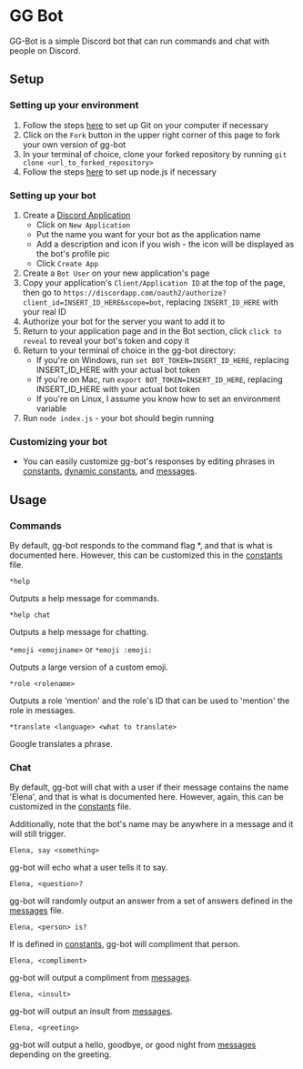 # GG Bot

GG-Bot is a simple Discord bot that can run commands and chat with people on Discord.

## Setup

### Setting up your environment

1. Follow the steps [here](https://help.github.com/articles/set-up-git/) to set up Git on your computer if necessary
2. Click on the `Fork` button in the upper right corner of this page to fork your own version of gg-bot
3. In your terminal of choice, clone your forked repository by running `git clone <url_to_forked_repository>`
4. Follow the steps [here](https://developer.mozilla.org/en-US/docs/Learn/Server-side/Express_Nodejs/development_environment) to set up node.js if necessary

### Setting up your bot

1. Create a [Discord Application](https://discordapp.com/developers/applications/me)
   - Click on `New Application`
   - Put the name you want for your bot as the application name
   - Add a description and icon if you wish - the icon will be displayed as the bot's profile pic
   - Click `Create App`
2. Create a `Bot User` on your new application's page
3. Copy your application's `Client/Application ID` at the top of the page, then go to `https://discordapp.com/oauth2/authorize?client_id=INSERT_ID_HERE&scope=bot`, replacing `INSERT_ID_HERE` with your real ID
4. Authorize your bot for the server you want to add it to
5. Return to your application page and in the Bot section, click `click to reveal` to reveal your bot's token and copy it
6. Return to your terminal of choice in the gg-bot directory:
   - If you're on Windows, run `set BOT_TOKEN=INSERT_ID_HERE`, replacing INSERT_ID_HERE with your actual bot token
   - If you're on Mac, run `export BOT_TOKEN=INSERT_ID_HERE`, replacing INSERT_ID_HERE with your actual bot token
   - If you're on Linux, I assume you know how to set an environment variable
7. Run `node index.js` - your bot should begin running

### Customizing your bot

- You can easily customize gg-bot's responses by editing phrases in [constants](constants.js), [dynamic constants](dynamic-constants.js), and [messages](messages.js).

## Usage

### Commands
By default, gg-bot responds to the command flag \*, and that is what is documented here. However, this can be customized this in the
[constants](constants.js) file.

`*help`

Outputs a help message for commands.

`*help chat`

Outputs a help message for chatting.

`*emoji <emojiname>` or `*emoji :emoji:`

Outputs a large version of a custom emoji.

`*role <rolename>`

Outputs a role 'mention' and the role's ID that can be used to 'mention' the role in messages.

`*translate <language> <what to translate>`

Google translates a phrase.

### Chat

By default, gg-bot will chat with a user if their message contains the name 'Elena', and that is what is documented here. However, again, this can be customized in the [constants](constants.js) file.

Additionally, note that the bot's name may be anywhere in a message and it will still trigger.

`Elena, say <something>`

gg-bot will echo what a user tells it to say.

`Elena, <question>?`

gg-bot will randomly output an answer from a set of answers defined in the [messages](messages.js) file.

`Elena, <person> is?`

If <person> is defined in [constants](constants.js), gg-bot will compliment that person.

`Elena, <compliment>`

gg-bot will output a compliment from [messages](messages.js).

`Elena, <insult>`

gg-bot will output an insult from [messages](messages.js).

`Elena, <greeting>`

gg-bot will output a hello, goodbye, or good night from [messages](messages.js) depending on the greeting.  
